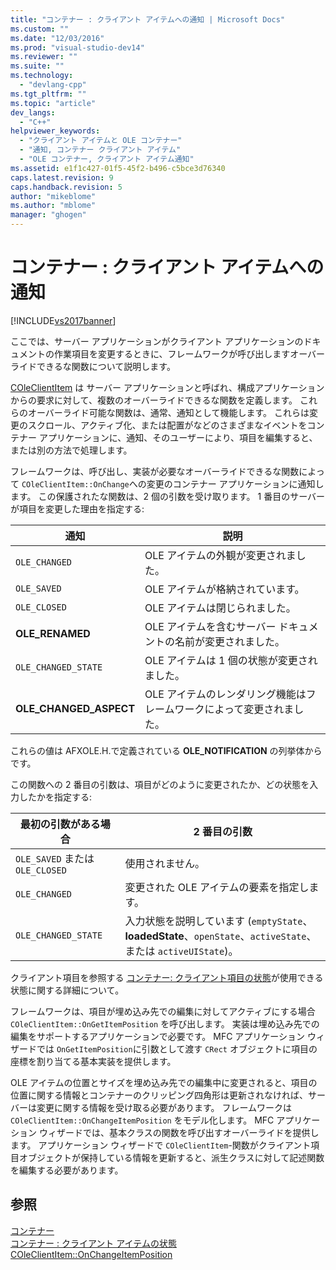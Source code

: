 ```yaml
---
title: "コンテナー : クライアント アイテムへの通知 | Microsoft Docs"
ms.custom: ""
ms.date: "12/03/2016"
ms.prod: "visual-studio-dev14"
ms.reviewer: ""
ms.suite: ""
ms.technology: 
  - "devlang-cpp"
ms.tgt_pltfrm: ""
ms.topic: "article"
dev_langs: 
  - "C++"
helpviewer_keywords: 
  - "クライアント アイテムと OLE コンテナー"
  - "通知, コンテナー クライアント アイテム"
  - "OLE コンテナー, クライアント アイテム通知"
ms.assetid: e1f1c427-01f5-45f2-b496-c5bce3d76340
caps.latest.revision: 9
caps.handback.revision: 5
author: "mikeblome"
ms.author: "mblome"
manager: "ghogen"
---
```

# コンテナー : クライアント アイテムへの通知
[!INCLUDE[vs2017banner](../assembler/inline/includes/vs2017banner.md)]

ここでは、サーバー アプリケーションがクライアント アプリケーションのドキュメントの作業項目を変更するときに、フレームワークが呼び出しますオーバーライドできるな関数について説明します。  
  
 [COleClientItem](../mfc/reference/coleclientitem-class.md) は サーバー アプリケーションと呼ばれ、構成アプリケーションからの要求に対して、複数のオーバーライドできるな関数を定義します。  これらのオーバーライド可能な関数は、通常、通知として機能します。  これらは変更のスクロール、アクティブ化、または配置がなどのさまざまなイベントをコンテナー アプリケーションに、通知、そのユーザーにより、項目を編集すると、または別の方法で処理します。  
  
 フレームワークは、呼び出し、実装が必要なオーバーライドできるな関数によって `COleClientItem::OnChange`への変更のコンテナー アプリケーションに通知します。  この保護されたな関数は、2 個の引数を受け取ります。  1 番目のサーバーが項目を変更した理由を指定する:  
  
|通知|説明|  
|--------|--------|  
|`OLE_CHANGED`|OLE アイテムの外観が変更されました。|  
|`OLE_SAVED`|OLE アイテムが格納されています。|  
|`OLE_CLOSED`|OLE アイテムは閉じられました。|  
|**OLE\_RENAMED**|OLE アイテムを含むサーバー ドキュメントの名前が変更されました。|  
|`OLE_CHANGED_STATE`|OLE アイテムは 1 個の状態が変更されました。|  
|**OLE\_CHANGED\_ASPECT**|OLE アイテムのレンダリング機能はフレームワークによって変更されました。|  
  
 これらの値は AFXOLE.H.で定義されている **OLE\_NOTIFICATION** の列挙体からです。  
  
 この関数への 2 番目の引数は、項目がどのように変更されたか、どの状態を入力したかを指定する:  
  
|最初の引数がある場合|2 番目の引数|  
|----------------|-------------|  
|`OLE_SAVED` または `OLE_CLOSED`|使用されません。|  
|`OLE_CHANGED`|変更された OLE アイテムの要素を指定します。|  
|`OLE_CHANGED_STATE`|入力状態を説明しています \(`emptyState`、**loadedState**、`openState`、`activeState`、または `activeUIState`\)。|  
  
 クライアント項目を参照する [コンテナー: クライアント項目の状態](../mfc/containers-client-item-states.md)が使用できる状態に関する詳細について。  
  
 フレームワークは、項目が埋め込み先での編集に対してアクティブにする場合 `COleClientItem::OnGetItemPosition` を呼び出します。  実装は埋め込み先での編集をサポートするアプリケーションで必要です。  MFC アプリケーション ウィザードでは `OnGetItemPosition`に引数として渡す `CRect` オブジェクトに項目の座標を割り当てる基本実装を提供します。  
  
 OLE アイテムの位置とサイズを埋め込み先での編集中に変更されると、項目の位置に関する情報とコンテナーのクリッピング四角形は更新されなければ、サーバーは変更に関する情報を受け取る必要があります。  フレームワークは `COleClientItem::OnChangeItemPosition` をモデル化します。  MFC アプリケーション ウィザードでは、基本クラスの関数を呼び出すオーバーライドを提供します。  アプリケーション ウィザードで `COleClientItem`\-関数がクライアント項目オブジェクトが保持している情報を更新すると、派生クラスに対して記述関数を編集する必要があります。  
  
## 参照  
 [コンテナー](../mfc/containers.md)   
 [コンテナー : クライアント アイテムの状態](../mfc/containers-client-item-states.md)   
 [COleClientItem::OnChangeItemPosition](../Topic/COleClientItem::OnChangeItemPosition.md)